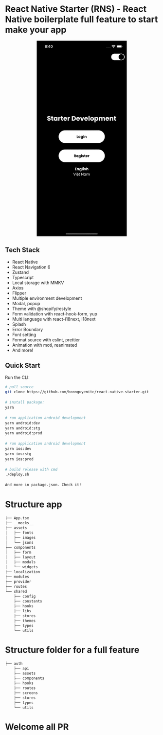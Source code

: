 # React Native Starter (RNS) - React Native boilerplate full feature to start make your app

<p align="center"><img src="https://raw.githubusercontent.com/bonnguyenitc/react-native-starter/main/dist/demo.gif" alt="demo"></p>

## Tech Stack

- React Native
- React Navigation 6
- Zustand
- Typescript
- Local storage with MMKV
- Axios
- Flipper
- Multiple environment development
- Modal, popup
- Theme with @shopify/restyle
- Form validation with react-hook-form, yup
- Multi language with react-i18next, i18next
- Splash
- Error Boundary
- Font setting
- Format source with eslint, prettier
- Animation with moti, reanimated
- And more!

## Quick Start

Run the CLI:

```bash
# pull source
git clone https://github.com/bonnguyenitc/react-native-starter.git

# install package:
yarn

# run application android development
yarn android:dev
yarn android:stg
yarn android:prod

# run application android development
yarn ios:dev
yarn ios:stg
yarn ios:prod

# build release with cmd
./deploy.sh

And more in package.json. Check it!
```

# Structure app

```
├── App.tsx
├── __mocks__
├── assets
│   ├── fonts
│   ├── images
│   └── jsons
├── components
│   ├── form
│   ├── layout
│   ├── modals
│   └── widgets
├── localization
├── modules
├── provider
├── routes
└── shared
    ├── config
    ├── constants
    ├── hooks
    ├── libs
    ├── stores
    ├── themes
    ├── types
    └── utils
```

# Structure folder for a full feature

```
├── auth
    ├── api
    ├── assets
    ├── components
    ├── hooks
    ├── routes
    ├── screens
    ├── stores
    ├── types
    └── utils
```

# Welcome all PR
